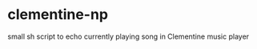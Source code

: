 clementine-np
=============

small sh script to echo currently playing song in Clementine music player
